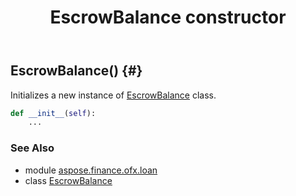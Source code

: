 ﻿---
title: EscrowBalance constructor
second_title: Aspose.Finance for Python via .NET API References
description: 
type: docs
weight: 10
url: /python-net/aspose.finance.ofx.loan/escrowbalance/__init__/
is_root: false
---

## EscrowBalance() {#}

Initializes a new instance of [EscrowBalance](/finance/python-net/aspose.finance.ofx.loan/escrowbalance) class.



```python
def __init__(self):
    ...
```





### See Also
* module [aspose.finance.ofx.loan](../../)
* class [EscrowBalance](/finance/python-net/aspose.finance.ofx.loan/escrowbalance)

